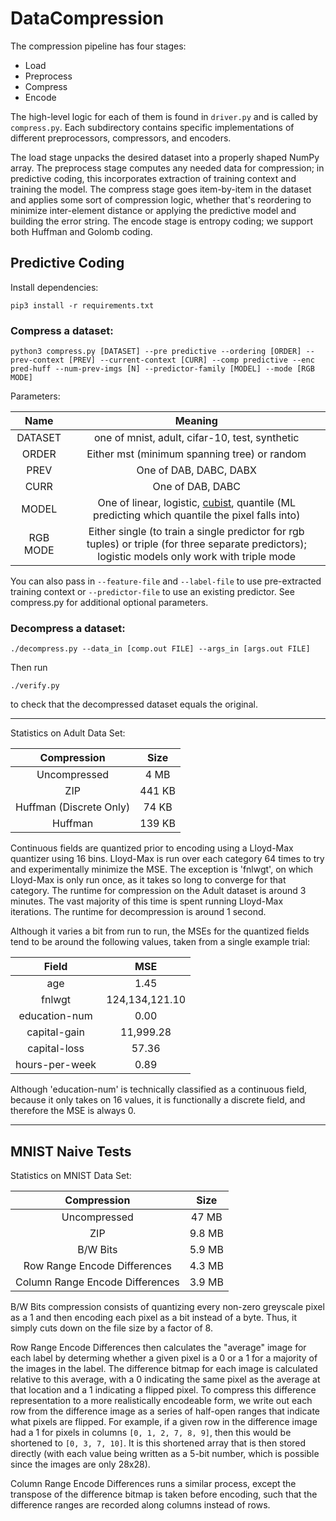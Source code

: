 # DataCompression

The compression pipeline has four stages:

- Load
- Preprocess
- Compress
- Encode

The high-level logic for each of them is found in `driver.py` and is called by `compress.py`. Each subdirectory contains specific implementations of different preprocessors, compressors, and encoders.

The load stage unpacks the desired dataset into a properly shaped NumPy array. The preprocess stage computes any needed data for compression; in predictive coding, this incorporates extraction of training context  and training the model. The compress stage goes item-by-item in the dataset and applies some sort of compression logic, whether that's reordering to minimize inter-element distance or applying the predictive model and building the error string. The encode stage is entropy coding; we support both Huffman and Golomb coding.

## Predictive Coding
Install dependencies:
```
pip3 install -r requirements.txt 
```

### Compress a dataset:
```
python3 compress.py [DATASET] --pre predictive --ordering [ORDER] --prev-context [PREV] --current-context [CURR] --comp predictive --enc pred-huff --num-prev-imgs [N] --predictor-family [MODEL] --mode [RGB MODE]
```
Parameters:

| Name                    | Meaning   |
|:-----------------------:|:------:|
| DATASET            | one of mnist, adult, cifar-10, test, synthetic   |
| ORDER | Either mst (minimum spanning tree) or random  |
| PREV                 | One of DAB, DABC, DABX |
| CURR                 | One of DAB, DABC |
| MODEL                 | One of linear, logistic, [cubist](https://cran.r-project.org/web/packages/Cubist/vignettes/cubist.html), quantile (ML predicting which quantile the pixel falls into) |
| RGB MODE                 | Either single (to train a single predictor for rgb tuples) or triple (for three separate predictors); logistic models only work with triple mode |

You can also pass in `--feature-file` and `--label-file` to use pre-extracted training context or `--predictor-file` to use an existing predictor. See compress.py for additional optional parameters. 

### Decompress a dataset:
```
./decompress.py --data_in [comp.out FILE] --args_in [args.out FILE]
```
Then run
```
./verify.py
```
to check that the decompressed dataset equals the original.

---

Statistics on Adult Data Set:

| Compression             | Size   |
|:-----------------------:|:------:|
| Uncompressed            | 4 MB   |
| ZIP                     | 441 KB |
| Huffman (Discrete Only) | 74 KB  |
| Huffman                 | 139 KB |

Continuous fields are quantized prior to encoding using a Lloyd-Max quantizer
using 16 bins. Lloyd-Max is run over each category 64 times to try and
experimentally minimize the MSE. The exception is 'fnlwgt', on which Lloyd-Max
is only run once, as it takes so long to converge for that category. The
runtime for compression on the Adult dataset is around 3 minutes. The vast
majority of this time is spent running Lloyd-Max iterations. The runtime for
decompression is around 1 second.

Although it varies a bit from run to run, the MSEs for the quantized fields
tend to be around the following values, taken from a single example trial:

| Field          | MSE            |
|:--------------:|:--------------:|
| age            | 1.45           |
| fnlwgt         | 124,134,121.10 |
| education-num  | 0.00           |
| capital-gain   | 11,999.28      |
| capital-loss   | 57.36          |
| hours-per-week | 0.89           |

Although 'education-num' is technically classified as a continuous field,
because it only takes on 16 values, it is functionally a discrete field,
and therefore the MSE is always 0.

---

## MNIST Naive Tests

Statistics on MNIST Data Set:

| Compression                     | Size   |
|:-------------------------------:|:------:|
| Uncompressed                    | 47 MB  |
| ZIP                             | 9.8 MB |
| B/W Bits                        | 5.9 MB |
| Row Range Encode Differences    | 4.3 MB |
| Column Range Encode Differences | 3.9 MB |

B/W Bits compression consists of quantizing every non-zero greyscale pixel
as a 1 and then encoding each pixel as a bit instead of a byte. Thus,
it simply cuts down on the file size by a factor of 8.

Row Range Encode Differences then calculates the "average" image for each
label by determing whether a given pixel is a 0 or a 1 for a majority of the images
in the label. The difference bitmap for each image is calculated relative to
this average, with a 0 indicating the same pixel as the average at that location
and a 1 indicating a flipped pixel. To compress this difference representation
to a more realistically encodeable form, we write out each row from the
difference image as a series of half-open ranges that indicate what pixels are
flipped. For example, if a given row in the difference image had a 1 for pixels
in columns `[0, 1, 2, 7, 8, 9]`, then this would be shortened to
`[0, 3, 7, 10]`. It is this shortened array that is then stored directly (with each value
being written as a 5-bit number, which is possible since the images are only 28x28).

Column Range Encode Differences runs a similar process, except the transpose of the
difference bitmap is taken before encoding, such that the difference ranges are
recorded along columns instead of rows.

